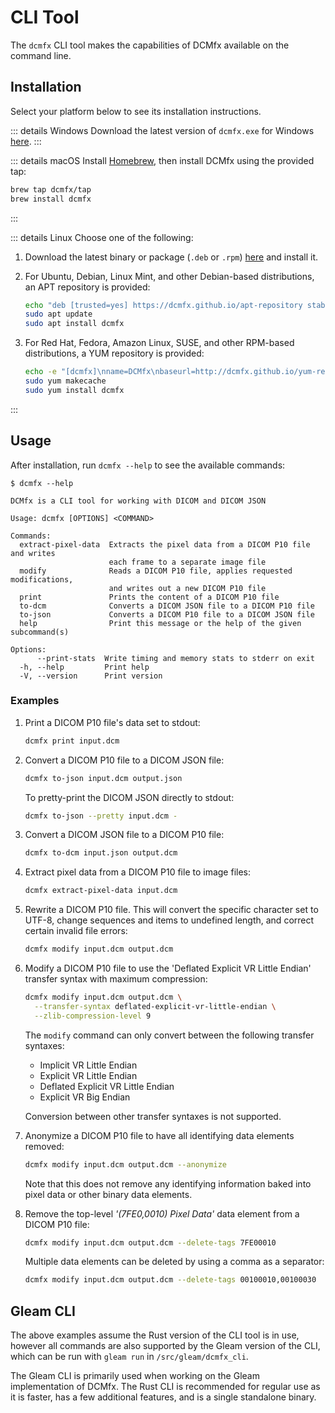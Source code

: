 # CLI Tool

The `dcmfx` CLI tool makes the capabilities of DCMfx available on the command
line.

## Installation

Select your platform below to see its installation instructions.

::: details Windows
Download the latest version of `dcmfx.exe` for Windows [here](https://github.com/dcmfx/dcmfx/releases/latest).
:::

::: details macOS
Install [Homebrew](https://brew.sh), then install DCMfx using the provided tap:

```sh
brew tap dcmfx/tap
brew install dcmfx
```
:::

::: details Linux
Choose one of the following:

1. Download the latest binary or package (`.deb` or `.rpm`)
[here](https://github.com/dcmfx/dcmfx/releases/latest) and install it.

2. For Ubuntu, Debian, Linux Mint, and other Debian-based distributions, an APT
   repository is provided:

   ```sh
   echo "deb [trusted=yes] https://dcmfx.github.io/apt-repository stable main" | sudo tee /etc/apt/sources.list.d/dcmfx.list
   sudo apt update
   sudo apt install dcmfx
   ```

3. For Red Hat, Fedora, Amazon Linux, SUSE, and other RPM-based distributions, a
   YUM repository is provided:

   ```sh
   echo -e "[dcmfx]\nname=DCMfx\nbaseurl=http://dcmfx.github.io/yum-repository\nenabled=1\ngpgcheck=0" | sudo tee /etc/yum.repos.d/dcmfx.repo
   sudo yum makecache
   sudo yum install dcmfx
   ```
:::

## Usage

After installation, run `dcmfx --help` to see the available commands:

```
$ dcmfx --help

DCMfx is a CLI tool for working with DICOM and DICOM JSON

Usage: dcmfx [OPTIONS] <COMMAND>

Commands:
  extract-pixel-data  Extracts the pixel data from a DICOM P10 file and writes
                      each frame to a separate image file
  modify              Reads a DICOM P10 file, applies requested modifications,
                      and writes out a new DICOM P10 file
  print               Prints the content of a DICOM P10 file
  to-dcm              Converts a DICOM JSON file to a DICOM P10 file
  to-json             Converts a DICOM P10 file to a DICOM JSON file
  help                Print this message or the help of the given subcommand(s)

Options:
      --print-stats  Write timing and memory stats to stderr on exit
  -h, --help         Print help
  -V, --version      Print version
```

### Examples

1. Print a DICOM P10 file's data set to stdout:

   ```sh
   dcmfx print input.dcm
   ```

2. Convert a DICOM P10 file to a DICOM JSON file:

   ```sh
   dcmfx to-json input.dcm output.json
   ```

   To pretty-print the DICOM JSON directly to stdout:

   ```sh
   dcmfx to-json --pretty input.dcm -
   ```

3. Convert a DICOM JSON file to a DICOM P10 file:

   ```sh
   dcmfx to-dcm input.json output.dcm
   ```

4. Extract pixel data from a DICOM P10 file to image files:

   ```sh
   dcmfx extract-pixel-data input.dcm
   ```

5. Rewrite a DICOM P10 file. This will convert the specific character set to
   UTF-8, change sequences and items to undefined length, and correct certain
   invalid file errors:

   ```sh
   dcmfx modify input.dcm output.dcm
   ```

6. Modify a DICOM P10 file to use the 'Deflated Explicit VR Little Endian'
   transfer syntax with maximum compression:

   ```sh
   dcmfx modify input.dcm output.dcm \
     --transfer-syntax deflated-explicit-vr-little-endian \
     --zlib-compression-level 9
   ```

   The `modify` command can only convert between the following transfer
   syntaxes:

   - Implicit VR Little Endian
   - Explicit VR Little Endian
   - Deflated Explicit VR Little Endian
   - Explicit VR Big Endian

   Conversion between other transfer syntaxes is not supported.

7. Anonymize a DICOM P10 file to have all identifying data elements removed:

   ```sh
   dcmfx modify input.dcm output.dcm --anonymize
   ```

   Note that this does not remove any identifying information baked into pixel
   data or other binary data elements.

8. Remove the top-level *'(7FE0,0010) Pixel Data'* data element from a DICOM P10
   file:

   ```sh
   dcmfx modify input.dcm output.dcm --delete-tags 7FE00010
   ```

   Multiple data elements can be deleted by using a comma as a separator:

   ```sh
   dcmfx modify input.dcm output.dcm --delete-tags 00100010,00100030
   ```

## Gleam CLI

The above examples assume the Rust version of the CLI tool is in use, however
all commands are also supported by the Gleam version of the CLI, which can be
run with `gleam run` in `/src/gleam/dcmfx_cli`.

The Gleam CLI is primarily used when working on the Gleam implementation of
DCMfx. The Rust CLI is recommended for regular use as it is faster, has a few
additional features, and is a single standalone binary.
